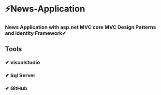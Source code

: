# ⚡News-Application
### News Application with asp.net MVC core MVC Design Patterns and identity Framework✔
## Tools
### ✔ visualstudio
### ✔ Sql Server
### ✔ GitHub



